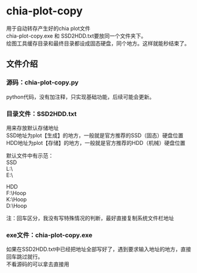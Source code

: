 # chia-plot-copy
用于自动转存产生好的chia plot文件  
chia-plot-copy.exe 和 SSD2HDD.txt要放同一个文件夹下。  
绘图工具缓存目录和最终目录都设成固态硬盘，同个地方。这样就能秒结束了。

## 文件介绍
### 源码：chia-plot-copy.py
  python代码，没有加注释，只实现基础功能，后续可能会更新。
### 目录文件：SSD2HDD.txt
  用来存放默认存储地址  
  SSD地址为plot【生成】的地方，一般就是官方推荐的SSD（固态）硬盘位置  
  HDD地址为plot【存储】的地方，一般就是官方推荐的HDD（机械）硬盘位置  
  
  默认文件中有示范：  
  SSD  
  L:\  
  E:\  

  HDD  
  F:\Hoop  
  K:\Hoop  
  D:\Hoop  
  
  注：回车区分，我没有写特殊情况的判断，最好直接复制系统文件栏地址  
  
### exe文件：chia-plot-copy.exe
  如果在SSD2HDD.txt中已经把地址全部写好了，遇到要求输入地址的地方，直接回车跳过就行。  
  不看源码的可以拿去直接用

